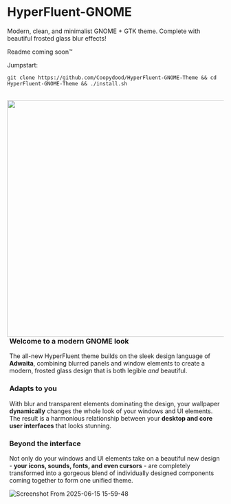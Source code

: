 # HyperFluent-GNOME
Modern, clean, and minimalist GNOME + GTK theme. Complete with beautiful frosted glass blur effects! 

Readme coming soon™

Jumpstart:
```
git clone https://github.com/Coopydood/HyperFluent-GNOME-Theme && cd HyperFluent-GNOME-Theme && ./install.sh
```

<br>

<img align="left" width="550" src="https://github.com/user-attachments/assets/32c68472-575d-4fdc-aa43-c3c987c44491">

<img align="left" src="https://github.com/Coopydood/ultimate-macOS-KVM/assets/39441479/8f69f9b9-cf23-4e8b-adf3-95862a23e2ba" height=980 width=2 />

### Welcome to a modern GNOME look

The all-new HyperFluent theme builds on the sleek design language of **Adwaita**, combining blurred panels and window elements to create a modern, frosted glass design that is both legible _and_ beautiful.
<br>

### Adapts to you

With blur and transparent elements dominating the design, your wallpaper **dynamically** changes the whole look of your windows and UI elements. The result is a harmonious relationship between your **desktop and core user interfaces** that looks stunning.
<br>

### Beyond the interface

Not only do your windows and UI elements take on a beautiful new design - **your icons, sounds, fonts, and even cursors** - are completely transformed into a gorgeous blend of individually designed components coming together to form one unified theme.
<br>

![Screenshot From 2025-06-15 15-59-48](https://github.com/user-attachments/assets/0e0ac985-0959-4d31-8a9d-f714e05fceeb)

